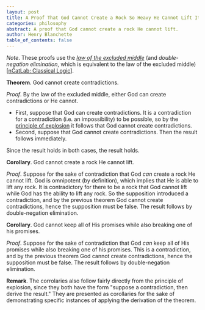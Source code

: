 ```yaml
---
layout: post
title: A Proof That God Cannot Create a Rock So Heavy He Cannot Lift It
categories: philosophy
abstract: A proof that God cannot create a rock He cannot lift.
author: Henry Blanchette
table_of_contents: false
---
```


_Note_. These proofs use the
_[law of the excluded middle](https://ncatlab.org/nlab/show/excluded+middle)_
(and _double-negation elimination_, which is equivalent to the law of the
excluded middle)
[[nCatLab: Classical Logic](https://ncatlab.org/nlab/show/classical+logic)].

**Theorem**. God cannot create contradictions.

_Proof_. By the law of the excluded middle, either God can create contradictions
or He cannot.

- First, suppose that God can create contradictions. It is a contradiction for a
  contradiction (i.e. an impossibility) to be possible, so by the
  [principle of explosion](https://en.wikipedia.org/wiki/Principle_of_explosion)
  it follows that God cannot create contradictions.
- Second, suppose that God cannot create contradictions. Then the result follows
  immediately.

Since the result holds in both cases, the result holds.

**Corollary**. God cannot create a rock He cannot lift.

_Proof_. Suppose for the sake of contradiction that God _can_ create a rock He
cannot lift. God is omnipotent (by definition), which implies that He is able to
lift any rock. It is contradictory for there to be a rock that God cannot lift
while God has the ability to lift any rock. So the supposition introduced a
contradiction, and by the previous theorem God cannot create contradictions,
hence the supposition must be false. The result follows by double-negation
elimination.

**Corollary**. God cannot keep all of His promises while also breaking one of
his promises.

_Proof_. Suppose for the sake of contradiction that God _can_ keep all of His
promises while also breaking one of his promises. This is a contradiction, and
by the previous theorem God cannot create contradictions, hence the supposition
must be false. The result follows by double-negation elimination.

**Remark**. The corrolaries also follow fairly directly from the principle of
explosion, since they both have the form "suppose a contradiction, then derive
the result." They are presented as corollaries for the sake of demonstrating
specific instances of applying the derivation of the theorem.
